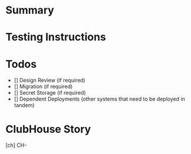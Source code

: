 # Summary

<!--- Brief Summary of the changes this introduces --->

# Testing Instructions

<!--- Step by Step instructions to test, include any notes on setup if needed. --->

# Todos

<!--- Any additional notes or todos - delete any tasks that are not required. --->

- [] Design Review (if required)
- [] Migration (if required)
- [] Secret Storage (if required)
- [] Dependent Deployments (other systems that need to be deployed in tandem)

# ClubHouse Story

<!--- Insert Story ID after `CH-` and inside of `[ch]`. GH will autolink it. --->

[ch]
CH-